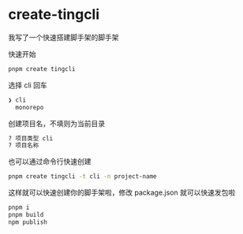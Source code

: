 # create-tingcli

我写了一个快速搭建脚手架的脚手架

快速开始

```bash
pnpm create tingcli
```

选择 cli 回车

```bash
❯ cli
  monorepo
```

创建项目名，不填则为当前目录

```bash
? 项目类型 cli
? 项目名称
```

也可以通过命令行快速创建

```bash
pnpm create tingcli -t cli -n project-name
```

这样就可以快速创建你的脚手架啦，修改 package.json 就可以快速发包啦

```bash
pnpm i
pnpm build
npm publish
```
